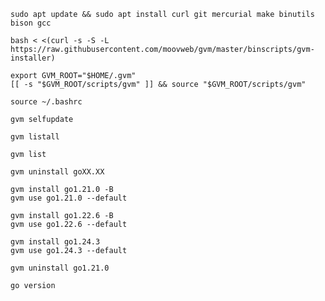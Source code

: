 ```shell
sudo apt update && sudo apt install curl git mercurial make binutils bison gcc
```

```shell
bash < <(curl -s -S -L https://raw.githubusercontent.com/moovweb/gvm/master/binscripts/gvm-installer)
```

```shell
export GVM_ROOT="$HOME/.gvm"
[[ -s "$GVM_ROOT/scripts/gvm" ]] && source "$GVM_ROOT/scripts/gvm"
```

```shell
source ~/.bashrc
```

```shell
gvm selfupdate
```

```shell
gvm listall
```

```shell
gvm list
```

```shell
gvm uninstall goXX.XX
```

```shell
gvm install go1.21.0 -B
gvm use go1.21.0 --default
```

```shell
gvm install go1.22.6 -B
gvm use go1.22.6 --default
```

```shell
gvm install go1.24.3
gvm use go1.24.3 --default
```

```shell
gvm uninstall go1.21.0
```

```shell
go version
```
